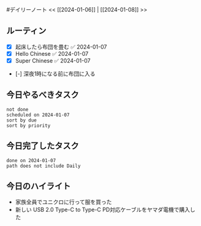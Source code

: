 #デイリーノート
<< [[2024-01-06]] | [[2024-01-08]] >>
## ルーティン
- [x] 起床したら布団を畳む ✅ 2024-01-07
- [x] Hello Chinese ✅ 2024-01-07
- [x] Super Chinese ✅ 2024-01-07
- [-] 深夜1時になる前に布団に入る
## 今日やるべきタスク
```tasks
not done
scheduled on 2024-01-07
sort by due
sort by priority
```
## 今日完了したタスク
```tasks
done on 2024-01-07
path does not include Daily
```
## 今日のハイライト
- 家族全員でユニクロに行って服を買った
- 新しい USB 2.0 Type-C to Type-C PD対応ケーブルをヤマダ電機で購入した
